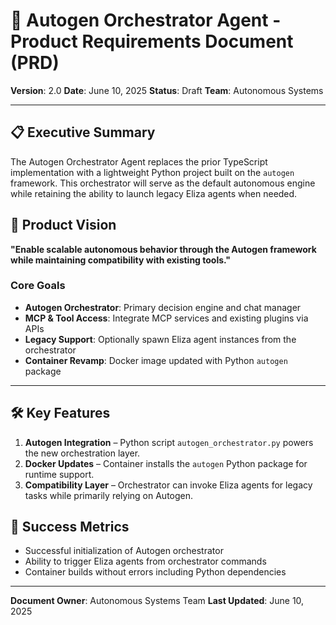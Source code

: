 # 🤖 Autogen Orchestrator Agent - Product Requirements Document (PRD)

**Version**: 2.0
**Date**: June 10, 2025
**Status**: Draft
**Team**: Autonomous Systems

---

## 📋 Executive Summary

The Autogen Orchestrator Agent replaces the prior TypeScript implementation with a lightweight Python project built on the `autogen` framework. This orchestrator will serve as the default autonomous engine while retaining the ability to launch legacy Eliza agents when needed.

## 🎯 Product Vision

**"Enable scalable autonomous behavior through the Autogen framework while maintaining compatibility with existing tools."**

### Core Goals
- **Autogen Orchestrator**: Primary decision engine and chat manager
- **MCP & Tool Access**: Integrate MCP services and existing plugins via APIs
- **Legacy Support**: Optionally spawn Eliza agent instances from the orchestrator
- **Container Revamp**: Docker image updated with Python `autogen` package

---

## 🛠️ Key Features
1. **Autogen Integration** – Python script `autogen_orchestrator.py` powers the new orchestration layer.
2. **Docker Updates** – Container installs the `autogen` Python package for runtime support.
3. **Compatibility Layer** – Orchestrator can invoke Eliza agents for legacy tasks while primarily relying on Autogen.

## 🚀 Success Metrics
- Successful initialization of Autogen orchestrator
- Ability to trigger Eliza agents from orchestrator commands
- Container builds without errors including Python dependencies

---

**Document Owner**: Autonomous Systems Team
**Last Updated**: June 10, 2025
